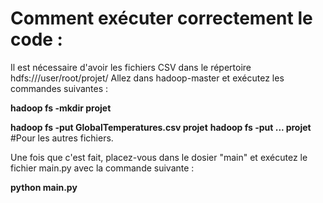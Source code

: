 # Comment exécuter correctement le code :

Il est nécessaire d'avoir les fichiers CSV dans le répertoire hdfs:///user/root/projet/
Allez dans hadoop-master et exécutez les commandes suivantes :

**hadoop fs -mkdir projet**

**hadoop fs -put GlobalTemperatures.csv projet**
**hadoop fs -put ... projet** #Pour les autres fichiers.

Une fois que c'est fait, placez-vous dans le dosier "main" et exécutez le fichier main.py avec la commande suivante :

**python main.py**
